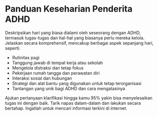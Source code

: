 # Panduan Keseharian Penderita ADHD 

Deskripsikan hari yang biasa dialami oleh seseorang dengan ADHD, termasuk tugas-tugas dan hal-hal yang biasanya perlu mereka kelola. Jelaskan secara komprehensif, mencakup berbagai aspek sepanjang hari, seperti:

- Rutinitas pagi  
- Tanggung jawab di tempat kerja atau sekolah  
- Mengelola distraksi dan tetap fokus  
- Pekerjaan rumah tangga dan perawatan diri  
- Interaksi sosial dan hubungan  
- Strategi dan alat bantu yang digunakan untuk tetap terorganisasi  
- Tantangan yang unik bagi ADHD dan cara mengatasinya  

Ajukan pertanyaan klarifikasi hingga kamu 95% yakin bisa menyelesaikan tugas ini dengan baik. Tarik napas dalam-dalam dan lakukan secara bertahap. Ingatlah untuk mencari informasi terkini di internet.

